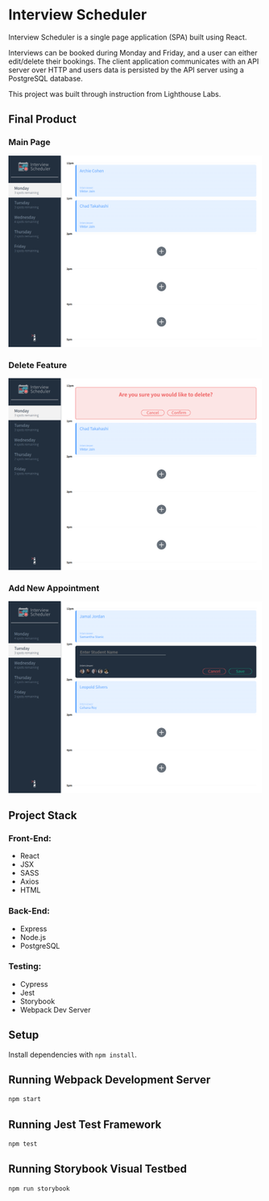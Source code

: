 # Interview Scheduler

Interview Scheduler is a single page application (SPA) built using React.

Interviews can be booked during Monday and Friday, and a user can either edit/delete their bookings. The client application communicates with an API server over HTTP and users data is persisted by the API server using a PostgreSQL database.

This project was built through instruction from Lighthouse Labs.

## Final Product

### Main Page
!["Main Page"](https://github.com/mckinnondave/scheduler/blob/master/docs/main.png?raw=true)

### Delete Feature
!["Delete Feature"](https://github.com/mckinnondave/scheduler/blob/master/docs/delete.png?raw=true)

### Add New Appointment
!["Add New Appointment"](https://github.com/mckinnondave/scheduler/blob/master/docs/create.png?raw=true)

## Project Stack

### Front-End:
- React
- JSX
- SASS
- Axios
- HTML

### Back-End:
- Express
- Node.js
- PostgreSQL

### Testing:
- Cypress
- Jest
- Storybook
- Webpack Dev Server

## Setup

Install dependencies with `npm install`.

## Running Webpack Development Server

```sh
npm start
```

## Running Jest Test Framework

```sh
npm test
```

## Running Storybook Visual Testbed

```sh
npm run storybook
```
